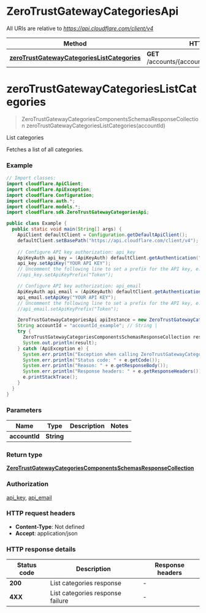 # ZeroTrustGatewayCategoriesApi

All URIs are relative to *https://api.cloudflare.com/client/v4*

| Method | HTTP request | Description |
|------------- | ------------- | -------------|
| [**zeroTrustGatewayCategoriesListCategories**](ZeroTrustGatewayCategoriesApi.md#zeroTrustGatewayCategoriesListCategories) | **GET** /accounts/{account_id}/gateway/categories | List categories |


<a id="zeroTrustGatewayCategoriesListCategories"></a>
# **zeroTrustGatewayCategoriesListCategories**
> ZeroTrustGatewayCategoriesComponentsSchemasResponseCollection zeroTrustGatewayCategoriesListCategories(accountId)

List categories

Fetches a list of all categories.

### Example
```java
// Import classes:
import cloudflare.ApiClient;
import cloudflare.ApiException;
import cloudflare.Configuration;
import cloudflare.auth.*;
import cloudflare.models.*;
import cloudflare.sdk.ZeroTrustGatewayCategoriesApi;

public class Example {
  public static void main(String[] args) {
    ApiClient defaultClient = Configuration.getDefaultApiClient();
    defaultClient.setBasePath("https://api.cloudflare.com/client/v4");
    
    // Configure API key authorization: api_key
    ApiKeyAuth api_key = (ApiKeyAuth) defaultClient.getAuthentication("api_key");
    api_key.setApiKey("YOUR API KEY");
    // Uncomment the following line to set a prefix for the API key, e.g. "Token" (defaults to null)
    //api_key.setApiKeyPrefix("Token");

    // Configure API key authorization: api_email
    ApiKeyAuth api_email = (ApiKeyAuth) defaultClient.getAuthentication("api_email");
    api_email.setApiKey("YOUR API KEY");
    // Uncomment the following line to set a prefix for the API key, e.g. "Token" (defaults to null)
    //api_email.setApiKeyPrefix("Token");

    ZeroTrustGatewayCategoriesApi apiInstance = new ZeroTrustGatewayCategoriesApi(defaultClient);
    String accountId = "accountId_example"; // String | 
    try {
      ZeroTrustGatewayCategoriesComponentsSchemasResponseCollection result = apiInstance.zeroTrustGatewayCategoriesListCategories(accountId);
      System.out.println(result);
    } catch (ApiException e) {
      System.err.println("Exception when calling ZeroTrustGatewayCategoriesApi#zeroTrustGatewayCategoriesListCategories");
      System.err.println("Status code: " + e.getCode());
      System.err.println("Reason: " + e.getResponseBody());
      System.err.println("Response headers: " + e.getResponseHeaders());
      e.printStackTrace();
    }
  }
}
```

### Parameters

| Name | Type | Description  | Notes |
|------------- | ------------- | ------------- | -------------|
| **accountId** | **String**|  | |

### Return type

[**ZeroTrustGatewayCategoriesComponentsSchemasResponseCollection**](ZeroTrustGatewayCategoriesComponentsSchemasResponseCollection.md)

### Authorization

[api_key](../README.md#api_key), [api_email](../README.md#api_email)

### HTTP request headers

 - **Content-Type**: Not defined
 - **Accept**: application/json

### HTTP response details
| Status code | Description | Response headers |
|-------------|-------------|------------------|
| **200** | List categories response |  -  |
| **4XX** | List categories response failure |  -  |


